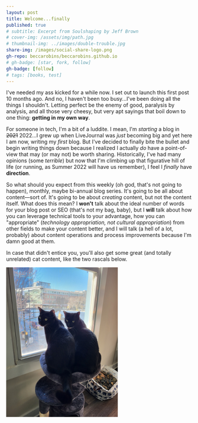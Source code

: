 ```yaml
---
layout: post
title: Welcome...finally
published: true
# subtitle: Excerpt from Soulshaping by Jeff Brown
# cover-img: /assets/img/path.jpg
# thumbnail-img: ../images/double-trouble.jpg
share-img: /images/social-share-logo.png
gh-repo: beccarobins/beccarobins.github.io
# gh-badge: [star, fork, follow]
gh-badge: [follow]
# tags: [books, test]
---
```


I've needed my ass kicked for a while now. I set out to launch this first post 10 months ago. And no, I haven't been too busy...I've been doing all the things I shouldn't. Letting perfect be the enemy of good, paralysis by analysis, and all those very cheesy, but very apt sayings that boil down to one thing: **getting in my own way**. 

For someone in tech, I'm a bit of a luddite. I mean, I'm _starting_ a blog in ~~2021~~ 2022...I grew up when LiveJournal was _just_ becoming big and yet here I am now, writing my _first_ blog. But I've decided to finally bite the bullet and begin writing things down because I realized I actually _do_ have a point-of-view that may (or may not) be worth sharing. Historically, I've had many opinions (some _terrible_) but now that I'm climbing up that figurative hill of life (or running, as Summer 2022 will have us remember), I feel I _finally_ have **direction**.

So what should you expect from this weekly (oh god, that's not going to happen), monthly, maybe bi-annual blog series. It's going to be all about content&mdash;sort of. It's going to be about _creating_ content, but not the content itself. What does this mean? I **won't** talk about the ideal number of words for your blog post or SEO (that's not my bag, baby), but I **will** talk about how you can leverage technical tools to your advantage, how you can "appropriate" (_technology appropriation, not cultural appropriation_) from other fields to make your content better, and I will talk (a hell of a lot, probably) about content operations and process improvements because I'm damn good at them.

In case that didn't entice you, you'll also get some great (and totally unrelated) cat content, like the two rascals below.

<div class="center">
  <img src="../images/double-trouble.jpg" alt="Photograph of Becca's two cats: Oscar and Mick sitting together on a perch in front of a window, looking back at the camera." width="60%" height="60%">
</div>
